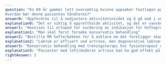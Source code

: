```yaml
---
question: "En 69 år gammel lett overvektig kvinne oppsøker fastlegen pga smerter i venstre lyske og fremre lår ved belastning. Hun har ikke nattesmerter og har en  angdistanse på ca. 5 km. Røntgen: lett til moderat artrose venstre hofte.
Hvordan bør denne pasienten håndteres?"
answer0: "Oppfordres til å nedjustere aktivitetsnivået og å gå ned i vekt"
explanation0: "Det er viktig å opprettholde aktivitet, og det er vanskelig å slanke seg med lavt aktivitetsnivå."
answer1: "Henvises til ortoped for vurdering av indikasjon for hofteprotese-kirurgi"
explanation1: "Man skal først forsøke konservativ behandling"
answer2: "Bestille MR hofte/bekken for å avklare om det foreligger skader på labrum som bør opereres"
explanation2: "Labrum er affisert ved artrose, men degenerative labrumforandringer skal ikke opereres."
answer3: "Konservativ behandling med treningsterapi hos fysioterapeut og paracetamol etter behov"
explanation3: "Pasienter med lett/moderat artrose kan ha god effekt på smertene av denne behandlingen."
rightAnswer: 3
---
```



